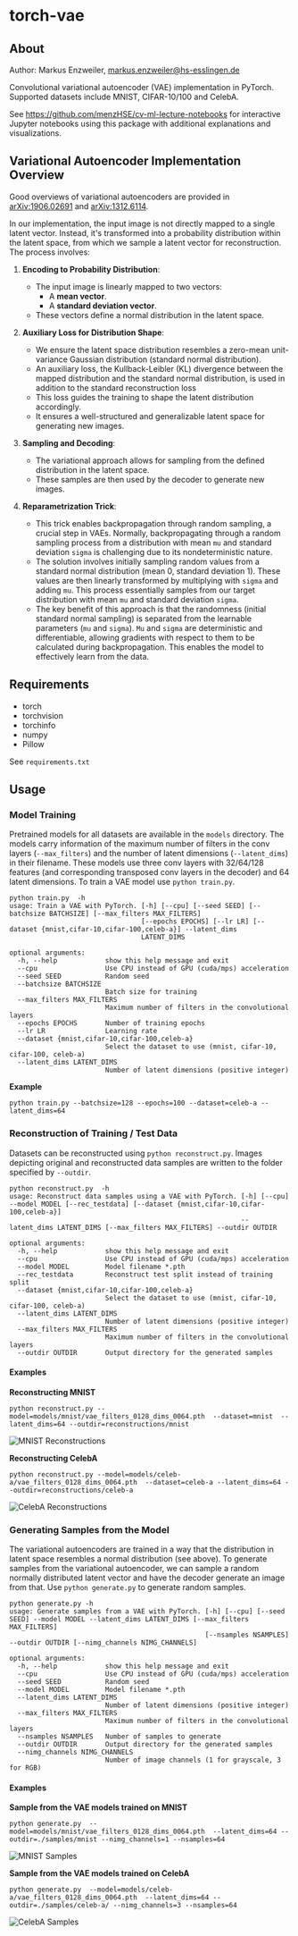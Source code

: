 # torch-vae

## About

Author: Markus Enzweiler, markus.enzweiler@hs-esslingen.de

Convolutional variational autoencoder (VAE) implementation in PyTorch. Supported datasets include MNIST, CIFAR-10/100 and CelebA. 

See https://github.com/menzHSE/cv-ml-lecture-notebooks for interactive Jupyter notebooks using this package with additional explanations and visualizations. 

## Variational Autoencoder Implementation Overview

Good overviews of variational autoencoders are provided in [arXiv:1906.02691](https://arxiv.org/abs/1906.02691) and [arXiv:1312.6114](https://arxiv.org/abs/1312.6114).

In our implementation, the input image is not directly mapped to a single latent vector. Instead, it's transformed into a probability distribution within the latent space, from which we sample a latent vector for reconstruction. The process involves:

1. **Encoding to Probability Distribution**: 
   - The input image is linearly mapped to two vectors: 
     - A **mean vector**.
     - A **standard deviation vector**.
   - These vectors define a normal distribution in the latent space.

2. **Auxiliary Loss for Distribution Shape**: 
   - We ensure the latent space distribution resembles a zero-mean unit-variance Gaussian distribution (standard normal distribution).
   - An auxiliary loss, the Kullback-Leibler (KL) divergence between the mapped distribution and the standard normal distribution, is used in addition to the standard reconstruction loss
   - This loss guides the training to shape the latent distribution accordingly.
   - It ensures a well-structured and generalizable latent space for generating new images.

3. **Sampling and Decoding**: 
   - The variational approach allows for sampling from the defined distribution in the latent space.
   - These samples are then used by the decoder to generate new images.

4. **Reparametrization Trick**:
   - This trick enables backpropagation through random sampling, a crucial step in VAEs. Normally, backpropagating through a random sampling process from a distribution with mean ```mu``` and standard deviation ```sigma``` is challenging due to its nondeterministic nature.
   - The solution involves initially sampling random values from a standard normal distribution (mean 0, standard deviation 1). These values are then linearly transformed by multiplying with ```sigma``` and adding ```mu```. This process essentially samples from our target distribution with mean ```mu``` and standard deviation ```sigma```.
   - The key benefit of this approach is that the randomness (initial standard normal sampling) is separated from the learnable parameters (```mu``` and ```sigma```). ```Mu``` and ```sigma``` are deterministic and differentiable, allowing gradients with respect to them to be calculated during backpropagation. This enables the model to effectively learn from the data.


## Requirements
* torch
* torchvision
* torchinfo
* numpy
* Pillow

See `requirements.txt`


## Usage

### Model Training

Pretrained models for all datasets are available in the ```models``` directory. The models carry information of the maximum number of filters in the conv layers (```--max_filters```) and the number of latent dimensions (```--latent_dims```) in their filename. These models use three conv layers with 32/64/128 features (and corresponding transposed conv layers in the decoder) and 64 latent dimensions. To train a VAE model use ```python train.py```. 

```
python train.py  -h
usage: Train a VAE with PyTorch. [-h] [--cpu] [--seed SEED] [--batchsize BATCHSIZE] [--max_filters MAX_FILTERS]
                                 [--epochs EPOCHS] [--lr LR] [--dataset {mnist,cifar-10,cifar-100,celeb-a}] --latent_dims
                                 LATENT_DIMS

optional arguments:
  -h, --help            show this help message and exit
  --cpu                 Use CPU instead of GPU (cuda/mps) acceleration
  --seed SEED           Random seed
  --batchsize BATCHSIZE
                        Batch size for training
  --max_filters MAX_FILTERS
                        Maximum number of filters in the convolutional layers
  --epochs EPOCHS       Number of training epochs
  --lr LR               Learning rate
  --dataset {mnist,cifar-10,cifar-100,celeb-a}
                        Select the dataset to use (mnist, cifar-10, cifar-100, celeb-a)
  --latent_dims LATENT_DIMS
                        Number of latent dimensions (positive integer)
```
**Example**

```python train.py --batchsize=128 --epochs=100 --dataset=celeb-a --latent_dims=64```

### Reconstruction of Training / Test Data

Datasets can be reconstructed using ```python reconstruct.py```. Images depicting original and reconstructed data samples are written to the folder specified by ```--outdir```.

``` 
python reconstruct.py  -h
usage: Reconstruct data samples using a VAE with PyTorch. [-h] [--cpu] --model MODEL [--rec_testdata] [--dataset {mnist,cifar-10,cifar-100,celeb-a}]
                                                          --latent_dims LATENT_DIMS [--max_filters MAX_FILTERS] --outdir OUTDIR

optional arguments:
  -h, --help            show this help message and exit
  --cpu                 Use CPU instead of GPU (cuda/mps) acceleration
  --model MODEL         Model filename *.pth
  --rec_testdata        Reconstruct test split instead of training split
  --dataset {mnist,cifar-10,cifar-100,celeb-a}
                        Select the dataset to use (mnist, cifar-10, cifar-100, celeb-a)
  --latent_dims LATENT_DIMS
                        Number of latent dimensions (positive integer)
  --max_filters MAX_FILTERS
                        Maximum number of filters in the convolutional layers
  --outdir OUTDIR       Output directory for the generated samples
```


#### Examples

**Reconstructing MNIST**

```python reconstruct.py --model=models/mnist/vae_filters_0128_dims_0064.pth  --dataset=mnist  --latent_dims=64 --outdir=reconstructions/mnist```

![MNIST Reconstructions](docs/images/rec_mnist.jpg)


**Reconstructing CelebA**

```python reconstruct.py --model=models/celeb-a/vae_filters_0128_dims_0064.pth  --dataset=celeb-a --latent_dims=64 --outdir=reconstructions/celeb-a```

![CelebA Reconstructions](docs/images/rec_celeb-a.jpg)


### Generating Samples from the Model

The variational autoencoders are trained in a way that the distribution in latent space resembles a normal distribution (see above). To generate samples from the variational autoencoder, we can sample a random normally distributed latent vector and have the decoder generate an image from that. Use ```python generate.py``` to generate random samples. 


``` 
python generate.py -h
usage: Generate samples from a VAE with PyTorch. [-h] [--cpu] [--seed SEED] --model MODEL --latent_dims LATENT_DIMS [--max_filters MAX_FILTERS]
                                                 [--nsamples NSAMPLES] --outdir OUTDIR [--nimg_channels NIMG_CHANNELS]

optional arguments:
  -h, --help            show this help message and exit
  --cpu                 Use CPU instead of GPU (cuda/mps) acceleration
  --seed SEED           Random seed
  --model MODEL         Model filename *.pth
  --latent_dims LATENT_DIMS
                        Number of latent dimensions (positive integer)
  --max_filters MAX_FILTERS
                        Maximum number of filters in the convolutional layers
  --nsamples NSAMPLES   Number of samples to generate
  --outdir OUTDIR       Output directory for the generated samples
  --nimg_channels NIMG_CHANNELS
                        Number of image channels (1 for grayscale, 3 for RGB)
```

#### Examples

**Sample from the VAE models trained on MNIST**

```python generate.py  --model=models/mnist/vae_filters_0128_dims_0064.pth  --latent_dims=64 --outdir=./samples/mnist --nimg_channels=1 --nsamples=64``` 

![MNIST Samples](docs/images/samples_mnist.jpg)


**Sample from the VAE models trained on CelebA**

```python generate.py  --model=models/celeb-a/vae_filters_0128_dims_0064.pth  --latent_dims=64 --outdir=./samples/celeb-a/ --nimg_channels=3 --nsamples=64```

![CelebA Samples](docs/images/samples_celeb-a.jpg)

